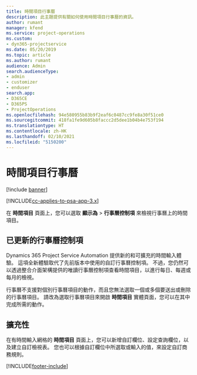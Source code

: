 ```yaml
---
title: 時間項目行事曆
description: 此主題提供有關如何使用時間項目行事曆的資訊。
author: rumant
manager: kfend
ms.service: project-operations
ms.custom:
- dyn365-projectservice
ms.date: 05/20/2019
ms.topic: article
ms.author: rumant
audience: Admin
search.audienceType:
- admin
- customizer
- enduser
search.app:
- D365CE
- D365PS
- ProjectOperations
ms.openlocfilehash: 94e580955b83b9f2eaf6c0487cc9fe8a30f51ce0
ms.sourcegitcommit: 418fa1fe9d605b8faccc2d5dee1b04b4e753f194
ms.translationtype: HT
ms.contentlocale: zh-HK
ms.lasthandoff: 02/10/2021
ms.locfileid: "5150200"
---
```

# <a name="time-entry-calendar"></a>時間項目行事曆

[!include [banner](../includes/psa-now-project-operations.md)]

[!INCLUDE[cc-applies-to-psa-app-3.x](../includes/cc-applies-to-psa-app-3x.md)]

在 **時間項目** 頁面上，您可以選取 **顯示為** \> **行事曆控制項** 來檢視行事曆上的時間項目。

## <a name="updated-calendar-control"></a>已更新的行事曆控制項

Dynamics 365 Project Service Automation 提供新的和可擴充的時間輸入體驗。 這項全新體驗取代了先前版本中使用的自訂行事曆控制項。 不過，您仍然可以透過整合介面架構提供的唯讀行事曆控制項查看時間項目，以進行每日、每週或每月的檢視。

行事曆不支援對個別行事曆項目的動作，而且您無法選取一個或多個要送出或刪除的行事曆項目。 請改為選取行事曆項目來開啟 **時間項目** 實體頁面，您可以在其中完成所需的動作。

## <a name="extensibility"></a>擴充性

在有時間輸入網格的 **時間項目** 頁面上，您可以新增自訂欄位、設定查詢欄位，以及建立自訂檢視表。 您也可以根據自訂欄位中所選取或輸入的值，來設定自訂商務規則。


[!INCLUDE[footer-include](../includes/footer-banner.md)]